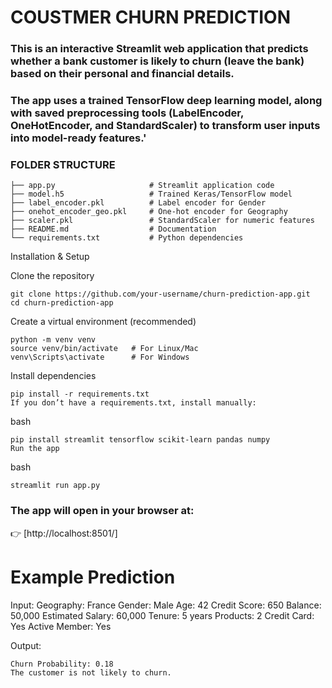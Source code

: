 # COUSTMER CHURN PREDICTION 
### This is an interactive Streamlit web application that predicts whether a bank customer is likely to churn (leave the bank) based on their personal and financial details.
### The app uses a trained TensorFlow deep learning model, along with saved preprocessing tools (LabelEncoder, OneHotEncoder, and StandardScaler) to transform user inputs into model-ready features.'

 ### FOLDER STRUCTURE
 ```
├── app.py                     # Streamlit application code
├── model.h5                   # Trained Keras/TensorFlow model
├── label_encoder.pkl          # Label encoder for Gender
├── onehot_encoder_geo.pkl     # One-hot encoder for Geography
├── scaler.pkl                 # StandardScaler for numeric features
├── README.md                  # Documentation
└── requirements.txt           # Python dependencies
```
Installation & Setup

Clone the repository
```
git clone https://github.com/your-username/churn-prediction-app.git
cd churn-prediction-app
```

Create a virtual environment (recommended)
```
python -m venv venv
source venv/bin/activate   # For Linux/Mac
venv\Scripts\activate      # For Windows
```

Install dependencies
```
pip install -r requirements.txt
If you don’t have a requirements.txt, install manually:
```
bash
``` Copy code
pip install streamlit tensorflow scikit-learn pandas numpy
Run the app
```
bash
```
streamlit run app.py
```
### The app will open in your browser at:

👉 [http://localhost:8501/]

# Example Prediction
Input:
Geography: France
Gender: Male
Age: 42
Credit Score: 650
Balance: 50,000
Estimated Salary: 60,000
Tenure: 5 years
Products: 2
Credit Card: Yes
Active Member: Yes

Output:
```
Churn Probability: 0.18
The customer is not likely to churn.
```
